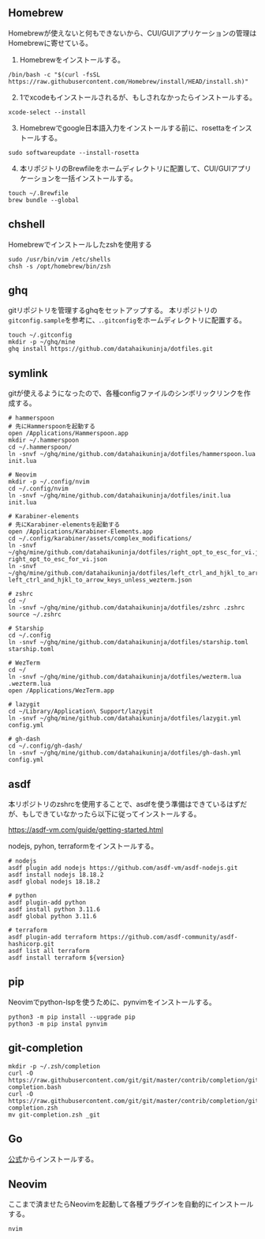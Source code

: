 ## Homebrew
Homebrewが使えないと何もできないから、CUI/GUIアプリケーションの管理はHomebrewに寄せている。

1. Homebrewをインストールする。
```shell
/bin/bash -c "$(curl -fsSL https://raw.githubusercontent.com/Homebrew/install/HEAD/install.sh)"

```
2. 1でxcodeもインストールされるが、もしされなかったらインストールする。
```shell
xcode-select --install

```
3. Homebrewでgoogle日本語入力をインストールする前に、rosettaをインストールする。
```shel
sudo softwareupdate --install-rosetta

```
4. 本リポジトリのBrewfileをホームディレクトリに配置して、CUI/GUIアプリケーションを一括インストールする。
```shell
touch ~/.Brewfile
brew bundle --global

```
## chshell
Homebrewでインストールしたzshを使用する
```shell
sudo /usr/bin/vim /etc/shells
chsh -s /opt/homebrew/bin/zsh

```

## ghq
gitリポジトリを管理するghqをセットアップする。
本リポジトリの`gitconfig.sample`を参考に、.`.gitconfig`をホームディレクトリに配置する。
```shell
touch ~/.gitconfig
mkdir -p ~/ghq/mine
ghq install https://github.com/datahaikuninja/dotfiles.git

```
## symlink
gitが使えるようになったので、各種configファイルのシンボリックリンクを作成する。

```shell
# hammerspoon
# 先にHammerspoonを起動する
open /Applications/Hammerspoon.app
mkdir ~/.hammerspoon
cd ~/.hammerspoon/
ln -snvf ~/ghq/mine/github.com/datahaikuninja/dotfiles/hammerspoon.lua init.lua

# Neovim
mkdir -p ~/.config/nvim
cd ~/.config/nvim
ln -snvf ~/ghq/mine/github.com/datahaikuninja/dotfiles/init.lua init.lua

# Karabiner-elements
# 先にKarabiner-elementsを起動する
open /Applications/Karabiner-Elements.app
cd ~/.config/karabiner/assets/complex_modifications/
ln -snvf ~/ghq/mine/github.com/datahaikuninja/dotfiles/right_opt_to_esc_for_vi.json right_opt_to_esc_for_vi.json
ln -snvf ~/ghq/mine/github.com/datahaikuninja/dotfiles/left_ctrl_and_hjkl_to_arrow_keys_unless_wezterm.json left_ctrl_and_hjkl_to_arrow_keys_unless_wezterm.json

# zshrc
cd ~/
ln -snvf ~/ghq/mine/github.com/datahaikuninja/dotfiles/zshrc .zshrc
source ~/.zshrc

# Starship
cd ~/.config
ln -snvf ~/ghq/mine/github.com/datahaikuninja/dotfiles/starship.toml starship.toml

# WezTerm
cd ~/
ln -snvf ~/ghq/mine/github.com/datahaikuninja/dotfiles/wezterm.lua .wezterm.lua
open /Applications/WezTerm.app

# lazygit
cd ~/Library/Application\ Support/lazygit
ln -snvf ~/ghq/mine/github.com/datahaikuninja/dotfiles/lazygit.yml config.yml

# gh-dash
cd ~/.config/gh-dash/
ln -snvf ~/ghq/mine/github.com/datahaikuninja/dotfiles/gh-dash.yml config.yml

```

## asdf
本リポジトリのzshrcを使用することで、asdfを使う準備はできているはずだが、もしできていなかったら以下に従ってインストールする。

https://asdf-vm.com/guide/getting-started.html

nodejs, pyhon, terraformをインストールする。
```shell
# nodejs
asdf plugin add nodejs https://github.com/asdf-vm/asdf-nodejs.git
asdf install nodejs 18.18.2
asdf global nodejs 18.18.2

# python
asdf plugin-add python
asdf install python 3.11.6
asdf global python 3.11.6

# terraform
asdf plugin-add terraform https://github.com/asdf-community/asdf-hashicorp.git
asdf list all terraform
asdf install terraform ${version}

```

## pip
Neovimでpython-lspを使うために、pynvimをインストールする。

```shell
python3 -m pip install --upgrade pip
python3 -m pip instal pynvim

```

## git-completion
```shell
mkdir -p ~/.zsh/completion
curl -O https://raw.githubusercontent.com/git/git/master/contrib/completion/git-completion.bash
curl -O https://raw.githubusercontent.com/git/git/master/contrib/completion/git-completion.zsh
mv git-completion.zsh _git
```

## Go
[公式](https://go.dev/doc/install)からインストールする。

## Neovim
ここまで済ませたらNeovimを起動して各種プラグインを自動的にインストールする。
```
nvim
```

